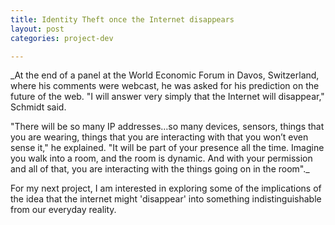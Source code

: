 ```yaml
---
title: Identity Theft once the Internet disappears
layout: post
categories: project-dev

---
```


_At the end of a panel at the World Economic Forum in Davos, Switzerland, where his comments were webcast, he was asked for his prediction on the future of the web. "I will answer very simply that the Internet will disappear," Schmidt said.

"There will be so many IP addresses…so many devices, sensors, things that you are wearing, things that you are interacting with that you won’t even sense it," he explained. "It will be part of your presence all the time. Imagine you walk into a room, and the room is dynamic. And with your permission and all of that, you are interacting with the things going on in the room"._

For my next project, I am interested in exploring some of the implications of the idea that the internet might 'disappear' into something indistinguishable from our everyday reality.
